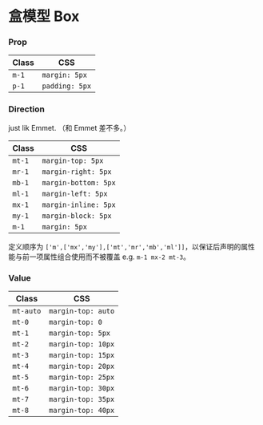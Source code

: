 # 盒模型 Box

### Prop

| Class | CSS            |
| ----- | -------------- |
| `m-1` | `margin: 5px`  |
| `p-1` | `padding: 5px` |

### Direction

just lik Emmet. （和 Emmet 差不多。）

| Class  | CSS                  |
| ------ | -------------------- |
| `mt-1` | `margin-top: 5px`    |
| `mr-1` | `margin-right: 5px`  |
| `mb-1` | `margin-bottom: 5px` |
| `ml-1` | `margin-left: 5px`   |
| `mx-1` | `margin-inline: 5px` |
| `my-1` | `margin-block: 5px`  |
| `m-1`  | `margin: 5px`        |

定义顺序为 `['m',['mx','my'],['mt','mr','mb','ml']]`，以保证后声明的属性能与前一项属性组合使用而不被覆盖 e.g. `m-1 mx-2 mt-3`。

### Value

| Class     | CSS                |
| --------- | ------------------ |
| `mt-auto` | `margin-top: auto` |
| `mt-0`    | `margin-top: 0`    |
| `mt-1`    | `margin-top: 5px`  |
| `mt-2`    | `margin-top: 10px` |
| `mt-3`    | `margin-top: 15px` |
| `mt-4`    | `margin-top: 20px` |
| `mt-5`    | `margin-top: 25px` |
| `mt-6`    | `margin-top: 30px` |
| `mt-7`    | `margin-top: 35px` |
| `mt-8`    | `margin-top: 40px` |
